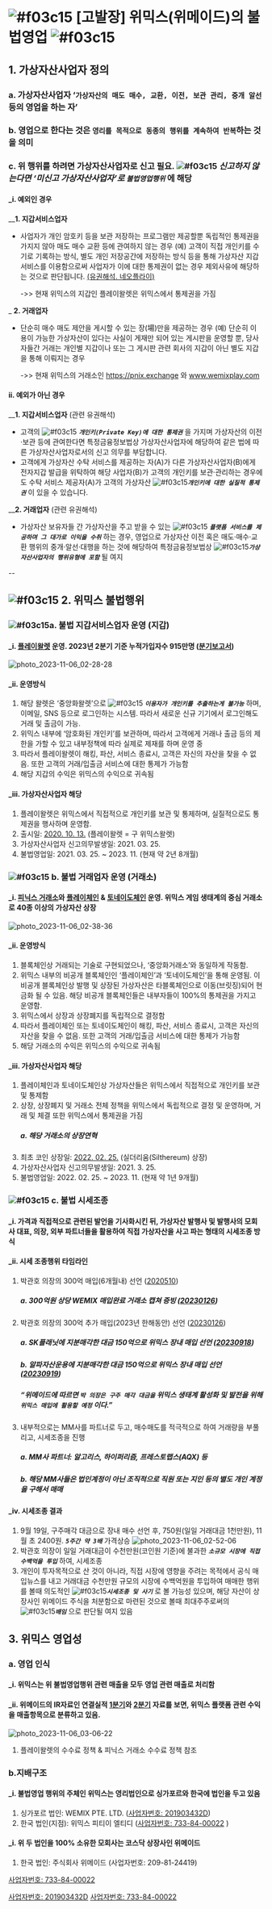 # ![#f03c15](https://placehold.co/15x15/f03c15/f03c15.png) [고발장] 위믹스(위메이드)의 불법영업 ![#f03c15](https://placehold.co/15x15/f03c15/f03c15.png)

## 1. 가상자산사업자 정의

### **a. 가상자산사업자 ‘`가상자산의 매도 매수, 교환, 이전, 보관 관리, 중개 알선` 등의 영업을 하는 자’**

### **b. 영업으로 한다는 것은 `영리를 목적으로 동종의 행위를 계속하여 반복`하는 것을 의미**
 
### **c. 위 행위를 하려면 가상자산사업자로 신고 필요.  ![#f03c15](https://placehold.co/15x15/f03c15/f03c15.png) ***신고하지 않는다면 ‘미신고 가상자산사업자’로 `불법영업행위`*** 에 해당**

#### _i. 예외인 경우
__**1. 지갑서비스업자**
* 사업자가 개인 암호키 등을 보관 저장하는 프로그램만 제공할뿐 독립적인 통제권을 가지지 않아 매도 매수 교환 등에 관여하지 않는 경우
(예) 고객이 직접 개인키를 수기로 기록하는 방식, 별도 개인 저장공간에 저장하는 방식 등을 통해 가상자산 지갑서비스를 이용함으로써 사업자가 이에 대한 통제권이 없는 경우 제외사유에 해당하는 것으로 판단됩니다. [(유권해석. 네오플라이)](https://better.fsc.go.kr/fsc_new/replyCase/LawreqDetail.do?stNo=11&muNo=171&muGpNo=75&lawreqIdx=3828)

   ->> 현재 위믹스의 지갑인 플레이왈렛은 위믹스에서 통제권을 가짐

_ **2. 거래업자**
 * 단순히 매수 매도 제안을 게시할 수 있는 장(場)만을 제공하는 경우
  (예) 단순히 이용이 가능한 가상자산이 있다는 사실이 게재만 되어 있는 게시판을 운영할 뿐, 당사자들간 거래는 개인별 지갑이나 또는 그 게시판 관련 회사의 지갑이 아닌 별도 지갑을 통해 이뤄지는 경우

   ->> 현재 위믹스의 거래소인 https://pnix.exchange 와 www.wemixplay.com  

#### ii. 예외가 아닌 경우
__**1. 지갑서비스업자** (관련 유권해석) 
* 고객의 ![#f03c15](https://placehold.co/15x15/f03c15/f03c15.png) ***`개인키(Private Key)에 대한 통제권`*** 을 가지며 가상자산의 이전·보관 등에 관여한다면 특정금융정보법상 가상자산사업자에 해당하여 같은 법에 따른 가상자산사업자로서의 신고 의무를 부담합니다.
* 고객에게 가상자산 수탁 서비스를 제공하는 자(A)가 다른 가상자산사업자(B)에게 전자지갑 발급을 위탁하여 해당 사업자(B)가 고객의 개인키를 보관·관리하는 경우에도 수탁 서비스 제공자(A)가 고객의 가상자산 ![#f03c15](https://placehold.co/15x15/f03c15/f03c15.png)***`개인키에 대한 실질적 통제권`*** 이 있을 수 있습니다.

__**2. 거래업자** (관련 유권해석)
 * 가상자산 보유자들 간 가상자산을 주고 받을 수 있는 ![#f03c15](https://placehold.co/15x15/f03c15/f03c15.png) ***`플랫폼 서비스를 제공하며 그 대가로 이익을 수취`*** 하는 경우, 영업으로 가상자산 이전 혹은 매도·매수·교환 행위의 중개·알선·대행을 하는 것에 해당하여 특정금융정보법상 ![#f03c15](https://placehold.co/15x15/f03c15/f03c15.png)***`가상자산사업자의 행위유형에 포함`*** 될 여지

--
## ![#f03c15](https://placehold.co/15x15/f03c15/f03c15.png) 2. 위믹스 불법행위

### ![#f03c15](https://placehold.co/15x15/f03c15/f03c15.png)**a. 불법 지갑서비스업자 운영 (지갑)**
#### _i. [플레이왈렛](https://wallet.wemixnetwork.com/) 운영. 2023년 2분기 기준 누적가입자수 915만명 ([분기보고서](https://file.wemade.com/homepage/upload/20230808223321331_FY23%202Q%20Earnings%20Release%20PT(KOR)_20230809.pdf)) 

![photo_2023-11-06_02-28-28](https://github.com/WemixResearcher/Research/assets/149958468/5efa6d95-5241-4403-b70b-db2bbec74194)

#### _ii. 운영방식
1.  해당 왈렛은 ‘중앙화왈렛’으로 ![#f03c15](https://placehold.co/15x15/f03c15/f03c15.png) ***`이용자가 개인키를 추출하는게 불가능`*** 하며, 이메일, SNS 등으로 로그인하는 시스템. 따라서 새로운 신규 기기에서 로그인해도 거래 및 출금이 가능.
2.  위믹스 내부에 ‘암호화된 개인키’를 보관하며, 따라서 고객에게 거래나 출금 등의 제한을 가할 수 있고 내부정책에 따라 실제로 제재를 하며 운영 중
3.  따라서 플레이왈렛이 해킹, 파산, 서비스 종료시, 고객은 자신의 자산을 찾을 수 없음. 또한 고객의 거래/입출금 서비스에 대한 통제가 가능함
4.  해당 지갑의 수익은 위믹스의 수익으로 귀속됨

#### _iii. 가상자산사업자 해당
1.  플레이왈렛은 위믹스에서 직접적으로 개인키를 보관 및 통제하며, 실질적으로도 통제권을 행사하며 운영함. 
2. 출시일: [2020. 10. 13.](https://www.seoulfn.com/news/articleView.html?idxno=397793) (플레이왈렛 = 구 위믹스왈렛)
3. 가상자산사업자 신고의무발생일: 2021. 03. 25.
4. 불법영업일: 2021. 03. 25. ~ 2023. 11. (현재 약 2년 8개월)

### ![#f03c15](https://placehold.co/15x15/f03c15/f03c15.png) **b. 불법 거래업자 운영 (거래소)**
#### _i. [피닉스 거래소](https://pnix.exchange/)와 [플레이체인](https://scope.wemixnetwork.com/1002/) & [토네이도체인](https://scope.wemixnetwork.com/1003/) 운영. 위믹스 게임 생태계의 중심 거래소로 40종 이상의 가상자산 상장
![photo_2023-11-06_02-38-36](https://github.com/WemixResearcher/WemixResearcher/assets/149958468/98cebb1e-b00d-4cd8-95f7-f3266b2009e9)
#### _ii. 운영방식
1. 블록체인상 거래되는 기술로 구현되었으나, ‘중앙화거래소’와 동일하게 작동함.
2. 위믹스 내부의 비공개 블록체인인 ‘플레이체인’과 ‘토네이도체인’을 통해 운영됨. 이 비공개 블록체인상 발행 및 상장된 가상자산은 타블록체인으로 이동(브릿징)되어 현금화 될 수 있음. 해당 비공개 블록체인들은 내부자들이 100%의 통제권을 가지고 운영함.
3. 위믹스에서 상장과 상장폐지를 독립적으로 결정함
4. 따라서 플레이체인 또는 토네이도체인이 해킹, 파산, 서비스 종료시, 고객은 자신의 자산을 찾을 수 없음. 또한 고객의 거래/입출금 서비스에 대한 통제가 가능함
5. 해당 거래소의 수익은 위믹스의 수익으로 귀속됨

#### _iii. 가상자산사업자 해당
1. 플레이체인과 토네이도체인상 가상자산들은 위믹스에서 직접적으로 개인키를 보관 및 통제함
2. 상장, 상장폐지 및 거래소 전체 정책을 위믹스에서 독립적으로 결정 및 운영하며, 거래 및 체결 또한 위믹스에서 통제권을 가짐
   ##### a. 해당 거래소의 상장연혁 
3. 최초 코인 상장일: [2022. 02. 25.](https://wemixnetwork.medium.com/ann-wemix-wallet-silthereum-listing-notice-f596f696604d) (실더리움(Silthereum) 상장)
4. 가상자산사업자 신고의무발생일: 2021. 3. 25.
5. 불법영업일: 2022. 02. 25. ~ 2023. 11. (현재 약 1년 9개월)

### ![#f03c15](https://placehold.co/15x15/f03c15/f03c15.png) **c. 불법 시세조종**
#### _i. 가격과 직접적으로 관련된 발언을 기사화시킨 뒤, 가상자산 발행사 및 발행사의 모회사 대표, 의장, 외부 파트너들을 활용하여 직접 가상자산을 사고 파는 형태의 시세조종 방식
#### _ii. 시세 조종행위 타임라인
1. 박관호 의장의 300억 매입(6개월내) 선언 ([2020510](https://medium.com/wemix-communication/ann-chairmans-wemix-token-purchase-announcement-bad6549768d))
   ##### a. 300억원 상당 WEMIX 매입완료 거래소 캡쳐 증빙 ([20230126](https://medium.com/wemix-communication/new-years-address-and-wemix-purchase-plan-by-kwan-ho-park-chairman-of-wemade-1580166b51c4)) 
2. 박관호 의장의 300억 추가 매입(2023년 한해동안) 선언 ([20230126](https://medium.com/wemix-communication/new-years-address-and-wemix-purchase-plan-by-kwan-ho-park-chairman-of-wemade-1580166b51c4)) 
   ##### a. SK플래닛에 지분매각한 대금 150억으로 위믹스 장내 매입 선언 ([20230918](https://medium.com/wemix-communication/wemade-and-sk-planet-enter-strategic-partnership-to-drive-blockchain-and-platform-business-growth-ef31844b13f3))
   ##### b. 알파자산운용에 지분매각한 대금 150억으로 위믹스 장내 매입 선언 ([20230919](https://n.news.naver.com/mnews/article/092/0002305666?sid=105))
   ##### “위메이드에 따르면 ***`박 의장은 구주 매각 대금을`*** 위믹스 생태계 활성화 및 발전을 위해 ***`위믹스 매입에 활용할 예정`*** 이다.”
3. 내부적으로는 MM사를 파트너로 두고, 매수매도를 적극적으로 하여 거래량을 부풀리고, 시세조종을 진행 
   ##### a. MM사 파트너: 알고리스, 하이퍼리즘, 프레스토랩스(AQX) 등
   ##### b. 해당 MM사들은 법인계정이 아닌 조직적으로 직원 또는 지인 등의 별도 개인 계정을 구해서 매매 

#### _iv. 시세조종 결과
1. 9월 19일, 구주매각 대금으로 장내 매수 선언 후, 750원(일일 거래대금 1천만원), 11월 초 2400원. ***`5주간 약 3배`*** 가격상승
![photo_2023-11-06_02-52-06](https://github.com/WemixResearcher/WemixResearcher/assets/149958468/643244bf-82f2-4194-ac56-6839b6abdd62)
2. 박관호 의장이 일일 거래대금이 수천만원(코인원 기준)에 불과한 ***`소규모 시장에 직접 수백억을 투입`*** 하여, 시세조종 
3. 개인이 투자목적으로 산 것이 아니라, 직접 시장에 영향을 주려는 목적에서 공식 매입뉴스를 내고 거래대금 수천만원 규모의 시장에 수백억원을 투입하여 매매한 행위를 볼때 의도적인 ![#f03c15](https://placehold.co/15x15/f03c15/f03c15.png)***`시세조종 및 사기`*** 로 볼 가능성 있으며, 해당 자산이 상장사인 위메이드 주식을 처분함으로 마련된 것으로 볼때 최대주주로써의 ![#f03c15](https://placehold.co/15x15/f03c15/f03c15.png)***`배임`*** 으로 판단될 여지 있음

## 3. 위믹스 영업성
### **a. 영업 인식** 
#### _i. 위믹스는 위 불법영업행위 관련 매출을 모두 영업 관련 매출로 처리함
#### _ii. 위메이드의 IR자료인 연결실적 [1분기](https://irsvc.teletogether.com/wemade/pdf/wemade2023Q1_kor.pdf)와 [2분기](https://file.wemade.com/homepage/upload/20230808223321331_FY23%202Q%20Earnings%20Release%20PT(KOR)_20230809.pdf) 자료를 보면, 위믹스 플랫폼 관련 수익을 매출항목으로 분류하고 있음. 

![photo_2023-11-06_03-06-22](https://github.com/WemixResearcher/WemixResearcher/assets/149958468/0ff0ae6e-abc7-48b6-b09a-346998d0f5d7)

1. 플레이왈렛의 수수료 정책 & 피닉스 거래소 수수료 정책 참조

### **b.지배구조**
#### _i. 불법영업 행위의 주체인 위믹스는 영리법인으로 싱가포르와 한국에 법인을 두고 있음
1. 싱가포르 법인: WEMIX PTE. LTD. ([사업자번호: 201903432D](https://github.com/WemixResearcher/WemixResearcher/files/13260435/_.100.pdf))
2. 한국 법인(지점): 위믹스 피티이 엘티디 ([사업자번호: 733-84-00022](https://github.com/WemixResearcher/WemixResearcher/files/13260421/_._.pdf)
)
#### _i. 위 두 법인을 100% 소유한 모회사는 코스닥 상장사인 위메이드 
1. 한국 법인: 주식회사 위메이드 (사업자번호: 209-81-24419)



[사업자번호: 733-84-00022](https://github.com/WemixResearcher/WemixResearcher/files/13260434/_.pdf)

[사업자번호: 201903432D](https://github.com/WemixResearcher/WemixResearcher/files/13260435/_.100.pdf)
[사업자번호: 733-84-00022](https://github.com/WemixResearcher/WemixResearcher/files/13260421/_._.pdf)
